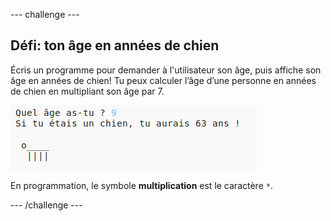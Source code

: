 --- challenge ---

## Défi: ton âge en années de chien

Écris un programme pour demander à l'utilisateur son âge, puis affiche son âge en années de chien! Tu peux calculer l’âge d’une personne en années de chien en multipliant son âge par 7.

![capture d'écran](images/me-dog-years.png)

En programmation, le symbole **multiplication** est le caractère `*`.

--- /challenge ---
